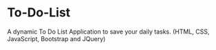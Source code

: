 # To-Do-List
A dynamic To Do List Application to save your daily tasks. (HTML, CSS, JavaScript, Bootstrap and JQuery)
